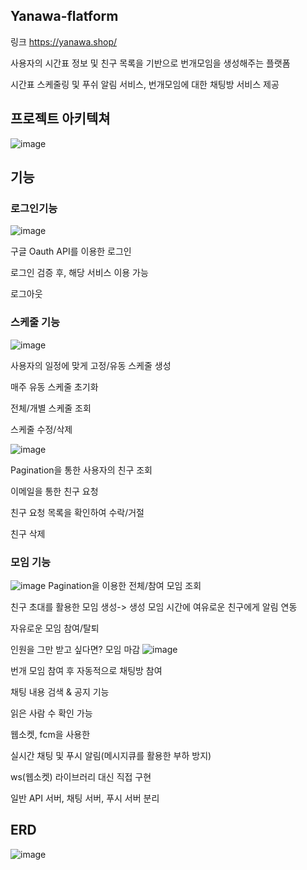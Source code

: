
Yanawa-flatform
-
링크 https://yanawa.shop/

사용자의 시간표 정보 및 친구 목록을 기반으로  번개모임을 생성해주는 플랫폼

시간표 스케줄링 및 푸쉬 알림 서비스, 번개모임에 대한 채팅방 서비스 제공





프로젝트 아키텍쳐
-
![image](https://github.com/user-attachments/assets/947d47f2-4469-4c1c-a09c-3d69b4c29ee5)


기능
-
### 로그인기능 ###
![image](https://github.com/user-attachments/assets/c4b0d309-1dca-44b1-8d19-a25399bf2c8c)

구글 Oauth API를 이용한 로그인

로그인 검증 후, 해당 서비스 이용 가능

로그아웃

### 스케줄 기능 ###
![image](https://github.com/user-attachments/assets/8638cd70-3f73-4208-8d57-b24ecb5733a1)

사용자의 일정에 맞게 고정/유동 스케줄 생성

매주 유동 스케줄 초기화

전체/개별 스케줄 조회

스케줄 수정/삭제

![image](https://github.com/user-attachments/assets/b8c88283-e272-44a8-85ef-8f57462c860c)

Pagination을 통한 사용자의 친구 조회 

이메일을 통한 친구 요청

친구  요청 목록을 확인하여 수락/거절

친구 삭제

### 모임 기능 ###
![image](https://github.com/user-attachments/assets/79345bf1-87d8-47c5-8640-eecef6c117aa)
Pagination을 이용한 전체/참여 모임 조회

친구 초대를 활용한 모임 생성-> 생성 모임 시간에 여유로운 친구에게 알림 연동

자유로운 모임 참여/탈퇴

인원을 그만 받고 싶다면? 모임 마감
![image](https://github.com/user-attachments/assets/2fcbd4b4-914f-40cd-946f-934e80625d12)

번개 모임 참여 후 자동적으로 채팅방 참여


채팅 내용 검색 & 공지 기능

읽은 사람 수 확인 가능

웹소켓, fcm을 사용한 

실시간 채팅 및 푸시 알림(메시지큐를 활용한 부하 방지) 

ws(웹소켓) 라이브러리 대신 직접 구현

일반 API 서버, 채팅 서버, 푸시 서버 분리

ERD
-
![image](https://github.com/user-attachments/assets/a6305ff6-ac1d-4ad8-9e0d-b04878438add)

